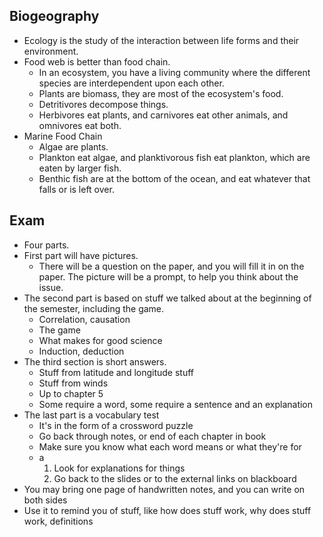 ## Biogeography

- Ecology is the study of the interaction between life forms and their environment.
- Food web is better than food chain.
  - In an ecosystem, you have a living community where the different species are interdependent upon each other.
  - Plants are biomass, they are most of the ecosystem's food.
  - Detritivores decompose things.
  - Herbivores eat plants, and carnivores eat other animals, and omnivores eat both.
- Marine Food Chain
  - Algae are plants.
  - Plankton eat algae, and planktivorous fish eat plankton, which are eaten by larger fish.
  - Benthic fish are at the bottom of the ocean, and eat whatever that falls or is left over.

## Exam

- Four parts.
- First part will have pictures.
  - There will be a question on the paper, and you will fill it in on the paper. The picture will be a prompt, to help you think about the issue.
- The second part is based on stuff we talked about at the beginning of the semester, including the game.
  - Correlation, causation
  - The game
  - What makes for good science
  - Induction, deduction
- The third section is short answers.
  - Stuff from latitude and longitude stuff
  - Stuff from winds
  - Up to chapter 5
  - Some require a word, some require a sentence and an explanation
- The last part is a vocabulary test
  - It's in the form of a crossword puzzle
  - Go back through notes, or end of each chapter in book
  - Make sure you know what each word means or what they're for
  - a
    1. Look for explanations for things
    2. Go back to the slides or to the external links on blackboard
- You may bring one page of handwritten notes, and you can write on both sides
- Use it to remind you of stuff, like how does stuff work, why does stuff work, definitions